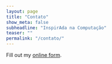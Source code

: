 ```yaml
---
layout: page
title: "Contato"
show_meta: false
subheadline: "InspirAda na Computação"
teaser: ""
permalink: "/contato/"
---
```



<!-- <div class="panel">
<iframe width="100%" height="650" frameborder="0" scrolling="no" src="https://phlowmedia.wufoo.com/embed/z7x3k1/"></iframe>
</div> -->

<div id="wufoo-zwwwsni156x428">
Fill out my <a href="https://inspiradanacomputacao.wufoo.com/forms/zwwwsni156x428">online form</a>.
</div>
<div id="wuf-adv" style="font-family:inherit;font-size: small;color:#a7a7a7;text-align:center;display:block;"></div>
<script type="text/javascript">var zwwwsni156x428;(function(d, t) {
var s = d.createElement(t), options = {
'userName':'inspiradanacomputacao',
'formHash':'zwwwsni156x428',
'autoResize':true,
'height':'677',
'async':true,
'host':'wufoo.com',
'header':'show',
'ssl':true};
s.src = ('https:' == d.location.protocol ? 'https://' : 'http://') + 'www.wufoo.com/scripts/embed/form.js';
s.onload = s.onreadystatechange = function() {
var rs = this.readyState; if (rs) if (rs != 'complete') if (rs != 'loaded') return;
try { zwwwsni156x428 = new WufooForm();zwwwsni156x428.initialize(options);zwwwsni156x428.display(); } catch (e) {}};
var scr = d.getElementsByTagName(t)[0], par = scr.parentNode; par.insertBefore(s, scr);
})(document, 'script');</script>



 [1]: http://www.wufoo.com/
